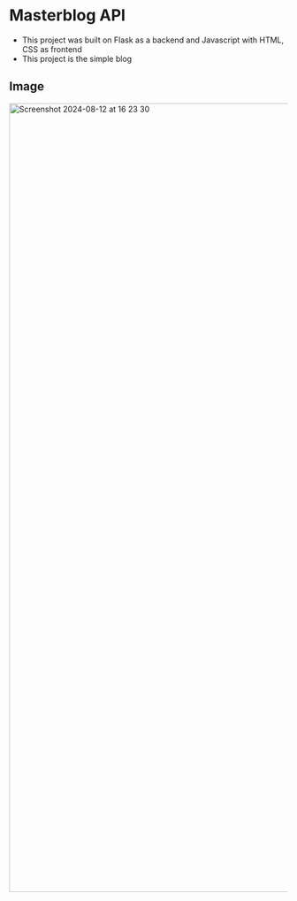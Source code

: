 # Masterblog API
- This project was built on Flask as a backend and Javascript with HTML, CSS as frontend
- This project is the simple blog
## Image
<img width="1426" alt="Screenshot 2024-08-12 at 16 23 30" src="https://github.com/user-attachments/assets/eebb2451-00cb-43d1-9f60-2d54cf93fd9e">
